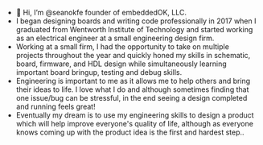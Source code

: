 - 👋 Hi, I’m @seanokfe founder of embeddedOK, LLC.
- I began designing boards and writing code professionally in 2017 when I graduated from Wentworth Institute of Technology and started working as an electrical engineer at a small engineering design firm. 
- Working at a small firm, I had the opportunity to take on multiple projects throughout the year and quickly honed my skills in schematic, board, firmware, and HDL design while simultaneously learning important board bringup, testing and debug skills. 
- Engineering is important to me as it allows me to help others and bring their ideas to life. I love what I do and although sometimes finding that one issue/bug can be stressful, in the end seeing a design completed and running feels great!  
- Eventually my dream is to use my engineering skills to design a product which will help improve everyone's quality of life, although as everyone knows coming up with the product idea is the first and hardest step..  
 
<!---
seanokfe/seanokfe is a ✨ special ✨ repository because its `README.md` (this file) appears on your GitHub profile.
You can click the Preview link to take a look at your changes.
--->
